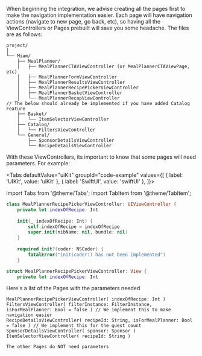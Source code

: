 When beginning the integration, we advise creating all the pages first to make the navigation implementation easier.
Each page will have navigation actions (navigate to new page, go back, etc), so having all the ViewControllers or Pages prebuilt will save you some headache.
The files are as follows:

```plaintext
project/
│
└── Miam/
    ├── MealPlanner/
    │   ├── MealPlannerCTAViewController (or MealPlannerCTAViewPage, etc)
    │   ├── MealPlannerFormViewController
    │   ├── MealPlannerResultsViewController
    │   ├── MealPlannerRecipePickerViewController
    │   ├── MealPlannerBasketViewController
    │   └── MealPlannerRecapViewController
// The below should already be implemented if you have added Catalog Feature
    ├── Basket/
    │   └── ItemSelectorViewController
    ├── Catalog/
    │   └── FiltersViewController
    └── General/
        ├── SponsorDetailsViewController
        └── RecipeDetailsViewController
```

With these ViewControllers, its important to know that some pages will need parameters. For example:

<Tabs
defaultValue="uiKit"
groupId="code-example"
values={[
{ label: 'UIKit', value: 'uiKit' },
{ label: 'SwiftUI', value: 'swiftUI' },
]}>

<TabItem value="uiKit">
import Tabs from '@theme/Tabs';
import TabItem from '@theme/TabItem';

```swift
class MealPlannerRecipePickerViewController: UIViewController {
    private let indexOfRecipe: Int
    
    init(_ indexOfRecipe: Int) {
        self.indexOfRecipe = indexOfRecipe
        super.init(nibName: nil, bundle: nil)
    }
    
    required init?(coder: NSCoder) {
        fatalError("init(coder:) has not been implemented")
    }
```
</TabItem>
<TabItem value="swiftUI">

```swift
struct MealPlannerRecipePickerViewController: View {
    private let indexOfRecipe: Int
```
</TabItem>
</Tabs>

Here's a list of the Pages with the parameters needed

```
MealPlannerRecipePickerViewController( indexOfRecipe: Int )
FiltersViewController( filterInstance: FilterInstance, isForMealPlanner: Bool = false ) // We implement this to make navigation easier
RecipeDetailsViewController( recipeId: String, isForMealPlanner: Bool = false ) // We implement this for the guest count
SponsorDetailsViewController( sponsor: Sponsor )
ItemSelectorViewController( recipeId: String )

The other Pages do NOT need parameters
```
